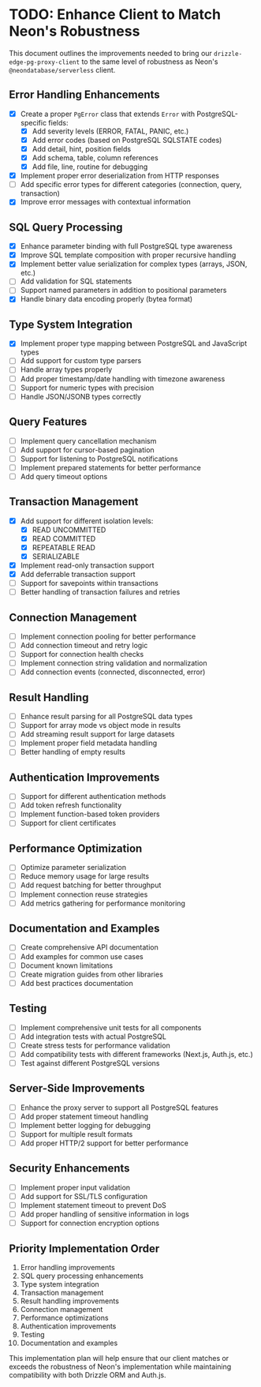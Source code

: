 # TODO: Enhance Client to Match Neon's Robustness

This document outlines the improvements needed to bring our `drizzle-edge-pg-proxy-client` to the same level of robustness as Neon's `@neondatabase/serverless` client.

## Error Handling Enhancements

- [x] Create a proper `PgError` class that extends `Error` with PostgreSQL-specific fields:
  - [x] Add severity levels (ERROR, FATAL, PANIC, etc.)
  - [x] Add error codes (based on PostgreSQL SQLSTATE codes)
  - [x] Add detail, hint, position fields
  - [x] Add schema, table, column references
  - [x] Add file, line, routine for debugging
- [x] Implement proper error deserialization from HTTP responses
- [ ] Add specific error types for different categories (connection, query, transaction)
- [x] Improve error messages with contextual information

## SQL Query Processing

- [x] Enhance parameter binding with full PostgreSQL type awareness
- [x] Improve SQL template composition with proper recursive handling
- [x] Implement better value serialization for complex types (arrays, JSON, etc.)
- [ ] Add validation for SQL statements
- [ ] Support named parameters in addition to positional parameters
- [x] Handle binary data encoding properly (bytea format)

## Type System Integration

- [x] Implement proper type mapping between PostgreSQL and JavaScript types
- [ ] Add support for custom type parsers
- [ ] Handle array types properly
- [ ] Add proper timestamp/date handling with timezone awareness
- [ ] Support for numeric types with precision
- [ ] Handle JSON/JSONB types correctly

## Query Features

- [ ] Implement query cancellation mechanism
- [ ] Add support for cursor-based pagination
- [ ] Support for listening to PostgreSQL notifications
- [ ] Implement prepared statements for better performance
- [ ] Add query timeout options

## Transaction Management

- [x] Add support for different isolation levels:
  - [x] READ UNCOMMITTED
  - [x] READ COMMITTED
  - [x] REPEATABLE READ
  - [x] SERIALIZABLE
- [x] Implement read-only transaction support
- [x] Add deferrable transaction support
- [ ] Support for savepoints within transactions
- [ ] Better handling of transaction failures and retries

## Connection Management

- [ ] Implement connection pooling for better performance
- [ ] Add connection timeout and retry logic
- [ ] Support for connection health checks
- [ ] Implement connection string validation and normalization
- [ ] Add connection events (connected, disconnected, error)

## Result Handling

- [ ] Enhance result parsing for all PostgreSQL data types
- [ ] Support for array mode vs object mode in results
- [ ] Add streaming result support for large datasets
- [ ] Implement proper field metadata handling
- [ ] Better handling of empty results

## Authentication Improvements

- [ ] Support for different authentication methods
- [ ] Add token refresh functionality
- [ ] Implement function-based token providers
- [ ] Support for client certificates

## Performance Optimization

- [ ] Optimize parameter serialization
- [ ] Reduce memory usage for large results
- [ ] Add request batching for better throughput
- [ ] Implement connection reuse strategies
- [ ] Add metrics gathering for performance monitoring

## Documentation and Examples

- [ ] Create comprehensive API documentation
- [ ] Add examples for common use cases
- [ ] Document known limitations
- [ ] Create migration guides from other libraries
- [ ] Add best practices documentation

## Testing

- [ ] Implement comprehensive unit tests for all components
- [ ] Add integration tests with actual PostgreSQL
- [ ] Create stress tests for performance validation
- [ ] Add compatibility tests with different frameworks (Next.js, Auth.js, etc.)
- [ ] Test against different PostgreSQL versions

## Server-Side Improvements

- [ ] Enhance the proxy server to support all PostgreSQL features
- [ ] Add proper statement timeout handling
- [ ] Implement better logging for debugging
- [ ] Support for multiple result formats
- [ ] Add proper HTTP/2 support for better performance

## Security Enhancements

- [ ] Implement proper input validation
- [ ] Add support for SSL/TLS configuration
- [ ] Implement statement timeout to prevent DoS
- [ ] Add proper handling of sensitive information in logs
- [ ] Support for connection encryption options

## Priority Implementation Order

1. Error handling improvements
2. SQL query processing enhancements
3. Type system integration
4. Transaction management
5. Result handling improvements
6. Connection management
7. Performance optimizations
8. Authentication improvements
9. Testing
10. Documentation and examples

This implementation plan will help ensure that our client matches or exceeds the robustness of Neon's implementation while maintaining compatibility with both Drizzle ORM and Auth.js.